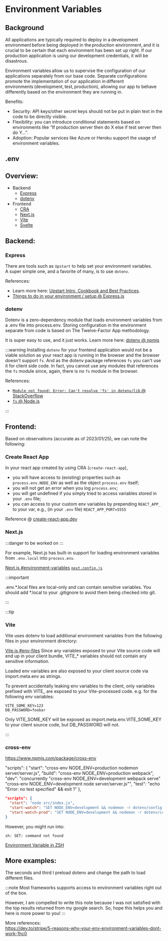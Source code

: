 # Environment Variables

## Background

All applications are typically required to deploy in a development environment before being deployed in the production environment, and it is crucial to be certain that each environment has been set up right. If our production application is using our development credentials, it will be disastrous. 

Environment variables allow us to supervise the configuration of our applications separately from our base code. Separate configurations promote the implementation of our application in different environments (development, test, production), allowing our app to behave differently based on the environment they are running in.  

Benefits: 
- Security: API keys/other secret keys should not be put in plain text in the code to be directly visible. 
- Flexibility: you can introduce conditional statements based on environments like “If production server then do X else if test server then do Y…”. 
- Adoption: Popular services like Azure or Heroku support the usage of environment variables. 

## .env



## Overview: 
- Backend
  - [Express](#express)
  - [dotenv](#dotenv)
- Frontend
  - [CRA](#create-react-app)
  - [Next.js](#nextjs)
  - [Vite](#vite)
  - [Svelte](#vite)

## Backend: 

### Express

There are tools such as `Upstart` to help set your environment variables.  
A super simple one, and a favorite of many, is to use `dotenv`.

References: 
- Learn more here: [Upstart Intro, Cookbook and Best Practices](https://upstart.ubuntu.com/cookbook/#environment-variables).
- [Things to do in your environment / setup @ Express.js](https://expressjs.com/en/advanced/best-practice-performance.html#in-environment)

### dotenv

Dotenv is a zero-dependency module that loads environment variables from a .env file into process.env. Storing configuration in the environment separate from code is based on The Twelve-Factor App methodology.

It is super easy to use, and it just works. Learn more here: [dotenv @ npmjs](https://www.npmjs.com/package/dotenv)

:::warning
Installing `dotenv` for your frontend application would not be a viable solution as your react app is running in the browser and the browser doesn't support `fs`. And as the dotenv package references `fs` you can't use it for client side code. In fact, you cannot use any modules that references the `fs` module since, again, there is no `fs` module in the browser.

References:
- [`Module not found: Error: Can't resolve 'fs' in dotenv/lib` @ StackOverflow](https://stackoverflow.com/questions/70855580/module-not-found-error-cant-resolve-fs-in-dotenv-lib)
- [`fs` @ Node.js](https://nodejs.org/api/fs.html#file-system)

:::

## Frontend: 

Based on observations (accurate as of 2023/01/25), we can note the following:

### Create React App

In your react app created by using CRA (`create-react-app`), 
- you will have access to (existing) properties such as `process.env.NODE_ENV` as well as the object `process.env` itself;
- you will not get an error when you log `process.env`;
- you will get undefined if you simply tried to access variables stored in your `.env` file;
- you can access to your custom env variables by prepending `REACT_APP_` to your var, e.g., (in your `.env` file) `REACT_APP_PORT=5555`

Reference @ [create-react-app.dev](https://create-react-app.dev/docs/adding-custom-environment-variables/#what-other-env-files-can-be-used)

### Next.js

:::danger
to be worked on
:::

For example, Next.js has built-in support for loading environment variables from `.env.local` into `process.env`.

[Next.js #environment-variables](https://nextjs.org/docs/basic-features/environment-variables)
[`next.config.js`](https://nextjs.org/docs/api-reference/next.config.js/environment-variables)


:::important

.env.*.local files are local-only and can contain sensitive variables. You should add *.local to your .gitignore to avoid them being checked into git.

:::

:::tip

### Vite

Vite uses dotenv to load additional environment variables from the following files in your environment directory:

[Vite.js #env-files](https://vitejs.dev/guide/env-and-mode.html#env-files)
Since any variables exposed to your Vite source code will end up in your client bundle, VITE_* variables should not contain any sensitive information.

Loaded env variables are also exposed to your client source code via import.meta.env as strings.

To prevent accidentally leaking env variables to the client, only variables prefixed with VITE_ are exposed to your Vite-processed code. e.g. for the following env variables:

```env
VITE_SOME_KEY=123
DB_PASSWORD=foobar
```
Only VITE_SOME_KEY will be exposed as import.meta.env.VITE_SOME_KEY to your client source code, but DB_PASSWORD will not.

:::

### cross-env

https://www.npmjs.com/package/cross-env

"scripts": {
    "start": "cross-env NODE_ENV=production nodemon server/server.js",
    "build": "cross-env NODE_ENV=production webpack",
    "dev": "concurrently \"cross-env NODE_ENV=development webpack serve\" \"cross-env NODE_ENV=development node server/server.js\"",
    "test": "echo \"Error: no test specified\" && exit 1"
  },



```json
"scripts": {
  "start": "node src/index.js",
  "start-watch": "SET NODE_ENV=development && nodemon -r dotenv/config src/index.js dotenv_config_path=.dev.env",
  "start-watch-prod": "SET NODE_ENV=development && nodemon -r dotenv/config src/index.js dotenv_config_path=.prod.env"
}
```

However, you might run into:
```
sh: SET: command not found
```

[Environment Variable in ZSH](https://linuxhint.com/set-environment-variable-zsh/)


## More examples: 

The seconds and third I preload dotenv and change the path to load different files.

:::note
  Most frameworks supports access to environment variables right out of the box.
  
  However, I am compelled to write this note because I was not satisfied with the top results returned from my google search. So, hope this helps you and here is more power to you!
:::

More references:  
https://dev.to/stripe/5-reasons-why-your-env-environment-variables-dont-work-1hc0